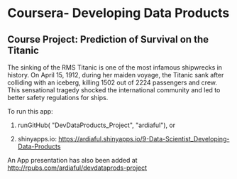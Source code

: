 # Coursera- Developing Data Products
## Course Project: Prediction of Survival on the Titanic

The sinking of the RMS Titanic is one of the most infamous shipwrecks in history. On April 15, 1912, during her maiden voyage, the Titanic sank after colliding with an iceberg, killing 1502 out of 2224 passengers and crew. This sensational tragedy shocked the international community and led to better safety regulations for ships.

To run this app: 

1. runGitHub( "DevDataProducts_Project", "ardiaful"), or

2. shinyapps.io: https://ardiaful.shinyapps.io/9-Data-Scientist_Developing-Data-Products

An App presentation has also been added at http://rpubs.com/ardiaful/devdataprods-project
